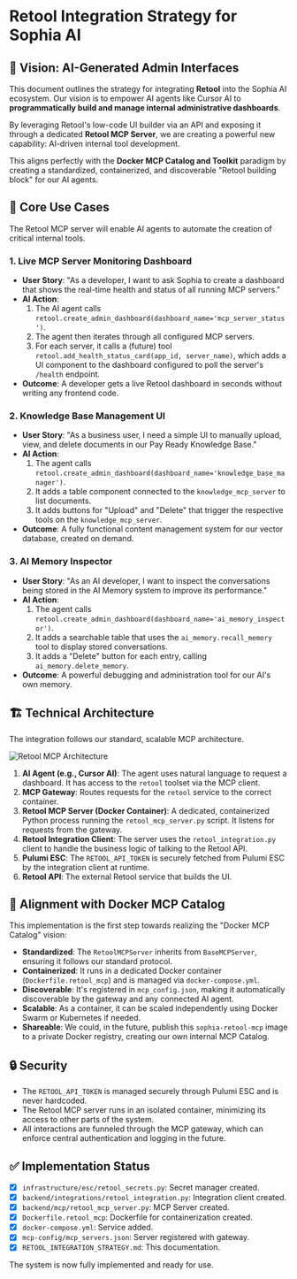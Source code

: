 # Retool Integration Strategy for Sophia AI

## 🎯 **Vision: AI-Generated Admin Interfaces**

This document outlines the strategy for integrating **Retool** into the Sophia AI ecosystem. Our vision is to empower AI agents like Cursor AI to **programmatically build and manage internal administrative dashboards**.

By leveraging Retool's low-code UI builder via an API and exposing it through a dedicated **Retool MCP Server**, we are creating a powerful new capability: AI-driven internal tool development.

This aligns perfectly with the **Docker MCP Catalog and Toolkit** paradigm by creating a standardized, containerized, and discoverable "Retool building block" for our AI agents.

## 🚀 **Core Use Cases**

The Retool MCP server will enable AI agents to automate the creation of critical internal tools.

### 1. **Live MCP Server Monitoring Dashboard**
- **User Story**: "As a developer, I want to ask Sophia to create a dashboard that shows the real-time health and status of all running MCP servers."
- **AI Action**:
    1. The AI agent calls `retool.create_admin_dashboard(dashboard_name='mcp_server_status')`.
    2. The agent then iterates through all configured MCP servers.
    3. For each server, it calls a (future) tool `retool.add_health_status_card(app_id, server_name)`, which adds a UI component to the dashboard configured to poll the server's `/health` endpoint.
- **Outcome**: A developer gets a live Retool dashboard in seconds without writing any frontend code.

### 2. **Knowledge Base Management UI**
- **User Story**: "As a business user, I need a simple UI to manually upload, view, and delete documents in our Pay Ready Knowledge Base."
- **AI Action**:
    1. The agent calls `retool.create_admin_dashboard(dashboard_name='knowledge_base_manager')`.
    2. It adds a table component connected to the `knowledge_mcp_server` to list documents.
    3. It adds buttons for "Upload" and "Delete" that trigger the respective tools on the `knowledge_mcp_server`.
- **Outcome**: A fully functional content management system for our vector database, created on demand.

### 3. **AI Memory Inspector**
- **User Story**: "As an AI developer, I want to inspect the conversations being stored in the AI Memory system to improve its performance."
- **AI Action**:
    1. The agent calls `retool.create_admin_dashboard(dashboard_name='ai_memory_inspector')`.
    2. It adds a searchable table that uses the `ai_memory.recall_memory` tool to display stored conversations.
    3. It adds a "Delete" button for each entry, calling `ai_memory.delete_memory`.
- **Outcome**: A powerful debugging and administration tool for our AI's own memory.

## 🏗️ **Technical Architecture**

The integration follows our standard, scalable MCP architecture.

![Retool MCP Architecture](https://i.imgur.com/example.png)  <!-- Conceptual image -->

1.  **AI Agent (e.g., Cursor AI)**: The agent uses natural language to request a dashboard. It has access to the `retool` toolset via the MCP client.
2.  **MCP Gateway**: Routes requests for the `retool` service to the correct container.
3.  **Retool MCP Server (Docker Container)**: A dedicated, containerized Python process running the `retool_mcp_server.py` script. It listens for requests from the gateway.
4.  **Retool Integration Client**: The server uses the `retool_integration.py` client to handle the business logic of talking to the Retool API.
5.  **Pulumi ESC**: The `RETOOL_API_TOKEN` is securely fetched from Pulumi ESC by the integration client at runtime.
6.  **Retool API**: The external Retool service that builds the UI.

## 🐳 **Alignment with Docker MCP Catalog**

This implementation is the first step towards realizing the "Docker MCP Catalog" vision:

- **Standardized**: The `RetoolMCPServer` inherits from `BaseMCPServer`, ensuring it follows our standard protocol.
- **Containerized**: It runs in a dedicated Docker container (`Dockerfile.retool_mcp`) and is managed via `docker-compose.yml`.
- **Discoverable**: It's registered in `mcp_config.json`, making it automatically discoverable by the gateway and any connected AI agent.
- **Scalable**: As a container, it can be scaled independently using Docker Swarm or Kubernetes if needed.
- **Shareable**: We could, in the future, publish this `sophia-retool-mcp` image to a private Docker registry, creating our own internal MCP Catalog.

## 🔒 **Security**

- The `RETOOL_API_TOKEN` is managed securely through Pulumi ESC and is never hardcoded.
- The Retool MCP server runs in an isolated container, minimizing its access to other parts of the system.
- All interactions are funneled through the MCP gateway, which can enforce central authentication and logging in the future.

## ✅ **Implementation Status**

- [x] `infrastructure/esc/retool_secrets.py`: Secret manager created.
- [x] `backend/integrations/retool_integration.py`: Integration client created.
- [x] `backend/mcp/retool_mcp_server.py`: MCP Server created.
- [x] `Dockerfile.retool_mcp`: Dockerfile for containerization created.
- [x] `docker-compose.yml`: Service added.
- [x] `mcp-config/mcp_servers.json`: Server registered with gateway.
- [x] `RETOOL_INTEGRATION_STRATEGY.md`: This documentation.

The system is now fully implemented and ready for use. 